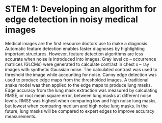 # STEM 1: Developing an algorithm for edge detection in noisy medical images

Medical images are the first resource doctors use to make a diagnosis. Automatic feature detection enables faster diagnoses by highlighting important structures. However, feature detection algorithms are less accurate when noise is introduced into images. Gray level co – occurrence matrices (GLCMs) were generated to calculate contrast in chest x – ray images with synthetic Gaussian noise. The calculated contrast was used to threshold the image while accounting for noise. Canny edge detection was used to produce edge maps from the thresholded images. A traditional snake model was then applied to the edge maps to produce lung masks. Edge accuracy from the lung mask extraction was measured by calculating RMSE, or root mean square error, between lung masks at different noise levels. RMSE was highest when comparing low and high noise lung masks, but lowest when comparing medium and high noise lung masks. In the future, lung masks will be compared to expert edges to improve accuracy measurements.

